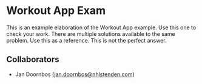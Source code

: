 # Workout App Exam

This is an example elaboration of the Workout App example. Use this one to check your work. There are multiple solutions available to the same problem. Use this as a reference. This is not the perfect answer.

## Collaborators

- Jan Doornbos (jan.doornbos@nhlstenden.com)